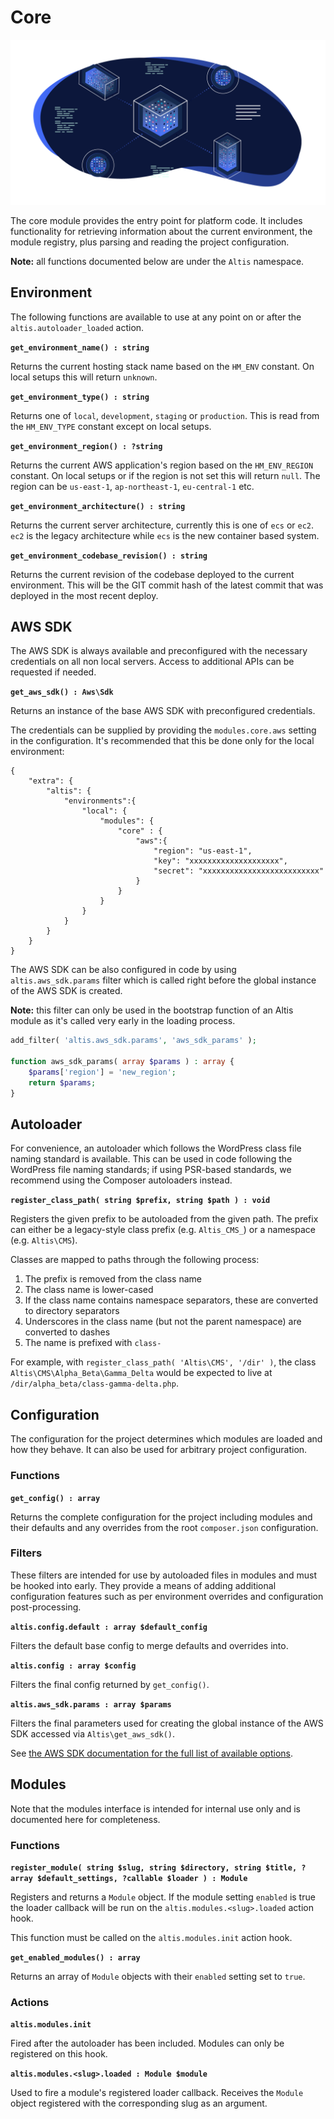 # Core

![](./assets/banner-core.png)

The core module provides the entry point for platform code. It includes functionality for retrieving information about the current environment, the module registry, plus parsing and reading the project configuration.

**Note:** all functions documented below are under the `Altis` namespace.

## Environment

The following functions are available to use at any point on or after the `altis.autoloader_loaded` action.

**`get_environment_name() : string`**

Returns the current hosting stack name based on the `HM_ENV` constant. On local setups this will return `unknown`.

**`get_environment_type() : string`**

Returns one of `local`, `development`, `staging` or `production`. This is read from the `HM_ENV_TYPE` constant except on local setups.

**`get_environment_region() : ?string`**

Returns the current AWS application's region based on the `HM_ENV_REGION` constant. On local setups or if the region is not set this will return `null`. The region can be `us-east-1`, `ap-northeast-1`, `eu-central-1` etc.

**`get_environment_architecture() : string`**

Returns the current server architecture, currently this is one of `ecs` or `ec2`. `ec2` is the legacy architecture while `ecs` is the new container based system.

**`get_environment_codebase_revision() : string`**

Returns the current revision of the codebase deployed to the current environment. This will be the GIT commit hash of the latest commit that was deployed in the most recent deploy.

## AWS SDK

The AWS SDK is always available and preconfigured with the necessary credentials on all non local servers. Access to additional APIs can be requested if needed.

**`get_aws_sdk() : Aws\Sdk`**

Returns an instance of the base AWS SDK with preconfigured credentials.

The credentials can be supplied by providing the `modules.core.aws` setting in the configuration. It's recommended that this be done only for the local environment:

```
{
	"extra": {
		"altis": {
			"environments":{
				"local": {
					"modules": {
						"core" : {
							"aws":{
								"region": "us-east-1",
								"key": "xxxxxxxxxxxxxxxxxxxx",
								"secret": "xxxxxxxxxxxxxxxxxxxxxxxxxx"
							}
						}
					}
				}
			}
		}
	}
}
```

The AWS SDK can be also configured in code by using `altis.aws_sdk.params` filter which is called right before the global instance of the AWS SDK is created.

**Note:** this filter can only be used in the bootstrap function of an Altis module as it's called very early in the loading process.

```php
add_filter( 'altis.aws_sdk.params', 'aws_sdk_params' );

function aws_sdk_params( array $params ) : array {
	$params['region'] = 'new_region';
	return $params;
}
```

## Autoloader

For convenience, an autoloader which follows the WordPress class file naming standard is available. This can be used in code following the WordPress file naming standards; if using PSR-based standards, we recommend using the Composer autoloaders instead.

**`register_class_path( string $prefix, string $path ) : void`**

Registers the given prefix to be autoloaded from the given path. The prefix can either be a legacy-style class prefix (e.g. `Altis_CMS_`) or a namespace (e.g. `Altis\CMS`).

Classes are mapped to paths through the following process:

1. The prefix is removed from the class name
2. The class name is lower-cased
3. If the class name contains namespace separators, these are converted to directory separators
4. Underscores in the class name (but not the parent namespace) are converted to dashes
5. The name is prefixed with `class-`

For example, with `register_class_path( 'Altis\CMS', '/dir' )`, the class `Altis\CMS\Alpha_Beta\Gamma_Delta` would be expected to live at `/dir/alpha_beta/class-gamma-delta.php`.


## Configuration

The configuration for the project determines which modules are loaded and how they behave. It can also be used for arbitrary project configuration.

### Functions

**`get_config() : array`**

Returns the complete configuration for the project including modules and their defaults and any overrides from the root `composer.json` configuration.

### Filters

These filters are intended for use by autoloaded files in modules and must be hooked into early. They provide a means of adding additional configuration features such as per environment overrides and configuration post-processing.

**`altis.config.default : array $default_config`**

Filters the default base config to merge defaults and overrides into.

**`altis.config : array $config`**

Filters the final config returned by `get_config()`.

**`altis.aws_sdk.params : array $params`**

Filters the final parameters used for creating the global instance of the AWS SDK accessed via `Altis\get_aws_sdk()`.

See [the AWS SDK documentation for the full list of available options](https://docs.aws.amazon.com/aws-sdk-php/v3/api/class-Aws.AwsClient.html#___construct).

## Modules

Note that the modules interface is intended for internal use only and is documented here for completeness.

### Functions

**`register_module( string $slug, string $directory, string $title, ?array $default_settings, ?callable $loader ) : Module`**

Registers and returns a `Module` object. If the module setting `enabled` is true the loader callback will be run on the `altis.modules.<slug>.loaded` action hook.

This function must be called on the `altis.modules.init` action hook.

**`get_enabled_modules() : array`**

Returns an array of `Module` objects with their `enabled` setting set to `true`.

### Actions

**`altis.modules.init`**

Fired after the autoloader has been included. Modules can only be registered on this hook.

**`altis.modules.<slug>.loaded : Module $module`**

Used to fire a module's registered loader callback. Receives the `Module` object registered with the corresponding slug as an argument.
